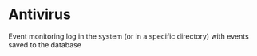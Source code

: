 # Antivirus
Event monitoring log in the system (or in a specific directory) with events saved to the database
